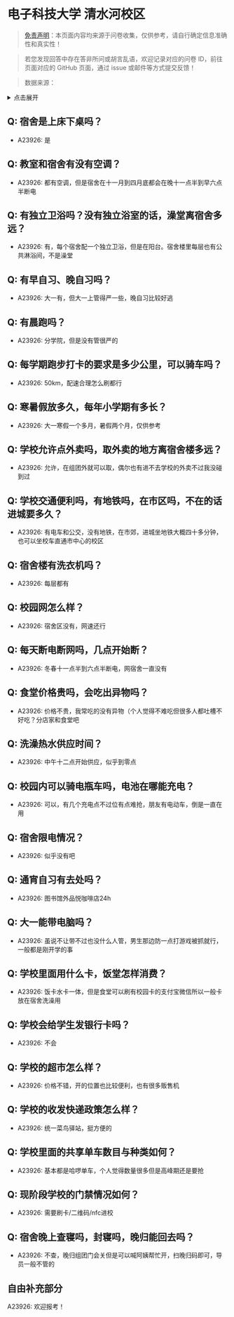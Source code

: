 # 电子科技大学 清水河校区

> [免责声明](https://colleges.chat/#_3)：本页面内容均来源于问卷收集，仅供参考，请自行确定信息准确性和真实性！

> 若您发现回答中存在答非所问或胡言乱语，欢迎记录对应的问卷 ID，前往页面对应的 GitHub 页面，通过 issue 或邮件等方式提交反馈！

> 数据来源：

<details><summary>点击展开</summary>
<ul>
<li>A23926: 2196946809@qq.com (2024 年 06 月)</li>
</ul>
</details>

## Q: 宿舍是上床下桌吗？

- A23926: 是

## Q: 教室和宿舍有没有空调？

- A23926: 都有空调，但是宿舍在十一月到四月底都会在晚十一点半到早六点半断电

## Q: 有独立卫浴吗？没有独立浴室的话，澡堂离宿舍多远？

- A23926: 有，每个宿舍配一个独立卫浴，但是在阳台。宿舍楼里每层也有公共淋浴间，不是澡堂

## Q: 有早自习、晚自习吗？

- A23926: 大一有，但大一上管得严一些，晚自习比较好逃

## Q: 有晨跑吗？

- A23926: 分学院，但是没有管很严的

## Q: 每学期跑步打卡的要求是多少公里，可以骑车吗？

- A23926: 50km，配速合理怎么刷都行

## Q: 寒暑假放多久，每年小学期有多长？

- A23926: 大一寒假一个多月，暑假两个月，仅供参考

## Q: 学校允许点外卖吗，取外卖的地方离宿舍楼多远？

- A23926: 允许，在组团外就可以取，偶尔也有进不去学校的外卖不过我没碰到过

## Q: 学校交通便利吗，有地铁吗，在市区吗，不在的话进城要多久？

- A23926: 有电车和公交，没有地铁，在市郊，进城坐地铁大概四十多分钟，也可以坐校车直通市中心的校区

## Q: 宿舍楼有洗衣机吗？

- A23926: 每层都有

## Q: 校园网怎么样？

- A23926: 宿舍区没有，网速还行

## Q: 每天断电断网吗，几点开始断？

- A23926: 冬春十一点半到六点半断电，网宿舍一直没有

## Q: 食堂价格贵吗，会吃出异物吗？

- A23926: 价格不贵，我常吃的没有异物（个人觉得不难吃但很多人都吐槽不好吃？分店家和食堂吧

## Q: 洗澡热水供应时间？

- A23926: 中午十二点开始供应，似乎到零点

## Q: 校园内可以骑电瓶车吗，电池在哪能充电？

- A23926: 可以，有几个充电点不过位有点难抢，朋友有电动车，倒是一直在用

## Q: 宿舍限电情况？

- A23926: 似乎没有吧

## Q: 通宵自习有去处吗？

- A23926: 图书馆外品悦咖啡店24h

## Q: 大一能带电脑吗？

- A23926: 虽说不让带不过也没什么人管，男生那边防一点打游戏被抓就行，一般都是刚开学的事

## Q: 学校里面用什么卡，饭堂怎样消费？

- A23926: 饭卡水卡一体，但是食堂可以刷有校园卡的支付宝微信所以一般卡放在宿舍洗澡用

## Q: 学校会给学生发银行卡吗？

- A23926: 不会

## Q: 学校的超市怎么样？

- A23926: 价格不错，开的位置也比较便利，也有很多贩售机

## Q: 学校的收发快递政策怎么样？

- A23926: 统一菜鸟驿站，挺方便的

## Q: 学校里面的共享单车数目与种类如何？

- A23926: 基本都是哈啰单车，个人觉得数量很多但是高峰期还是要抢

## Q: 现阶段学校的门禁情况如何？

- A23926: 需要刷卡/二维码/nfc进校

## Q: 宿舍晚上查寝吗，封寝吗，晚归能回去吗？

- A23926: 不查，晚归组团门会关但是可以喊阿姨帮忙开，扫晚归码即可，导员一般不管的

## 自由补充部分

A23926: 欢迎报考！
